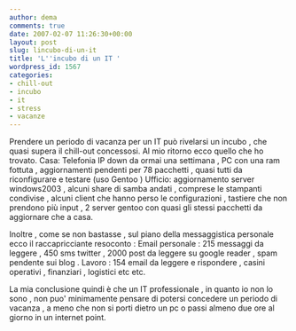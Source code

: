 ```yaml
---
author: dema
comments: true
date: 2007-02-07 11:26:30+00:00
layout: post
slug: lincubo-di-un-it
title: 'L''incubo di un IT '
wordpress_id: 1567
categories:
- chill-out
- incubo
- it
- stress
- vacanze
---
```


Prendere un periodo di vacanza per un IT può rivelarsi un incubo , che quasi supera il chill-out concessosi.
Al mio ritorno ecco quello che ho trovato.
Casa: Telefonia IP down da ormai una settimana , PC con una ram fottuta , aggiornamenti pendenti per 78 pacchetti , quasi tutti da riconfigurare e testare (uso Gentoo )
Ufficio: aggiornamento server windows2003 , alcuni share di samba andati , comprese le stampanti condivise , alcuni client che hanno perso le configurazioni , tastiere che non prendono più input , 2 server gentoo con quasi gli stessi pacchetti da aggiornare che a casa.

Inoltre , come se non bastasse , sul piano della messaggistica personale ecco il raccapricciante resoconto :
Email personale : 215 messaggi da leggere , 450 sms twitter , 2000 post da leggere su google reader , spam pendente sui blog .
Lavoro : 154 email da leggere e rispondere , casini operativi , finanziari , logistici etc etc.

La mia conclusione quindi è che un IT professionale , in quanto io non lo sono , non puo' minimamente pensare di potersi concedere un periodo di vacanza , a meno che non si porti dietro un pc o passi almeno due ore al giorno in un internet point.
